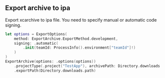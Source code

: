 ## Export archive to ipa

Export xcarchive to ipa file. You need to specify manual or automatic code signing.

```swift
let options = ExportOptions(
	method: ExportArchive.ExportMethod.development,
	signing: .automatic(
		.init(teamId: ProcessInfo().environment["teamId"]!)
	)
)
ExportArchive(options: .options(options))
	.projectType(.project("TestApp"), archivePath: Directory.downloads.appendingPathComponent("TestApp.xcarchive").path)
	.exportPath(Directory.downloads.path)
```
